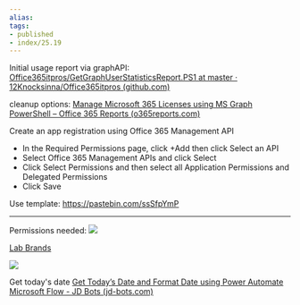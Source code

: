 ```yaml
---
alias:
tags:
- published
- index/25.19
---
```



Initial usage report via graphAPI: [Office365itpros/GetGraphUserStatisticsReport.PS1 at master · 12Knocksinna/Office365itpros (github.com)](https://github.com/12Knocksinna/Office365itpros/blob/master/GetGraphUserStatisticsReport.PS1)

cleanup options: [Manage Microsoft 365 Licenses using MS Graph PowerShell – Office 365 Reports (o365reports.com)](https://o365reports.com/2022/09/08/manage-365-licenses-using-ms-graph-powershell/)


Create an app registration using Office 365 Management API

-   In the Required Permissions page, click +Add then click Select an API
-   Select Office 365 Management APIs and click Select
-   Click Select Permissions and then select all Application Permissions and Delegated Permissions
-   Click Save


Use template: https://pastebin.com/ssSfpYmP

---

Permissions needed: 
![](https://i.imgur.com/5P4UHxl.png)

[Lab Brands](Lab%20Brands.md)


![](https://i.imgur.com/NPQ0bJv.png)

Get today's date [Get Today’s Date and Format Date using Power Automate Microsoft Flow - JD Bots (jd-bots.com)](https://jd-bots.com/2021/10/18/get-todays-date-and-format-date-using-power-automate-microsoft-flow/)

